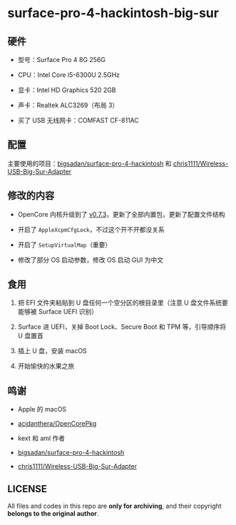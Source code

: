 # surface-pro-4-hackintosh-big-sur

## 硬件

- 型号：Surface Pro 4 8G 256G

- CPU：Intel Core i5-6300U 2.5GHz

- 显卡：Intel HD Graphics 520 2GB

- 声卡：Realtek ALC3269（布局 3）

- 买了 USB 无线网卡：COMFAST CF-811AC

## 配置

主要使用的项目：[bigsadan/surface-pro-4-hackintosh](https://github.com/bigsadan/surface-pro-4-hackintosh) 和 [chris1111/Wireless-USB-Big-Sur-Adapter](https://github.com/chris1111/Wireless-USB-Big-Sur-Adapter)

## 修改的内容

- OpenCore 内核升级到了 [v0.7.3](https://github.com/acidanthera/OpenCorePkg/releases/tag/0.7.3)，更新了全部内置包，更新了配置文件结构

- 开启了 `AppleXcpmCfgLock`，不过这个开不开都没关系

- 开启了 `SetupVirtualMap`（重要）

- 修改了部分 OS 启动参数，修改 OS 启动 GUI 为中文

## 食用

1. 把 EFI 文件夹粘贴到 U 盘任何一个空分区的根目录里（注意 U 盘文件系统要能够被 Surface UEFI 识别）

1. Surface 进 UEFI，关掉 Boot Lock、Secure Boot 和 TPM 等，引导顺序将 U 盘置首

1. 插上 U 盘，安装 macOS

1. 开始愉快的水果之旅

## 鸣谢

- Apple 的 macOS

- [acidanthera/OpenCorePkg](https://github.com/acidanthera/OpenCorePkg)

- kext 和 aml 作者

- [bigsadan/surface-pro-4-hackintosh](https://github.com/bigsadan/surface-pro-4-hackintosh)

- [chris1111/Wireless-USB-Big-Sur-Adapter](https://github.com/chris1111/Wireless-USB-Big-Sur-Adapter)

## LICENSE

All files and codes in this repo are **only for archiving**, and their copyright **belongs to the original author**.
